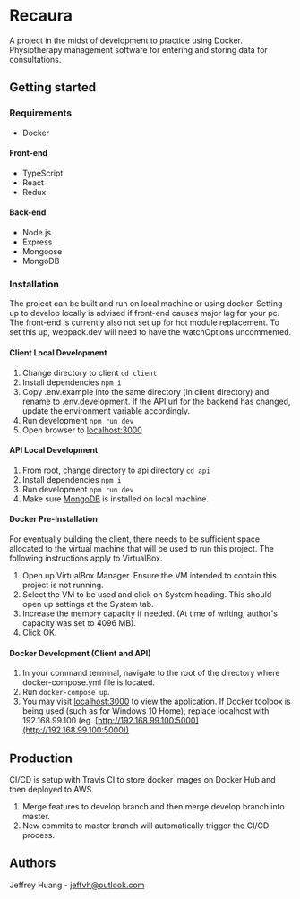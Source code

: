 # Recaura

A project in the midst of development to practice using Docker. Physiotherapy management software for entering and storing data for consultations.

## Getting started

### Requirements

- Docker

#### Front-end

- TypeScript
- React
- Redux

#### Back-end

- Node.js
- Express
- Mongoose
- MongoDB

### Installation

The project can be built and run on local machine or using docker. Setting up to develop locally is advised if front-end causes major lag for your pc. The front-end is currently also not set up for hot module replacement. To set this up, webpack.dev will need to have the watchOptions uncommented.

#### Client Local Development

1. Change directory to client `cd client`
2. Install dependencies `npm i`
3. Copy .env.example into the same directory (in client directory) and rename to .env.development. If the API url for the backend has changed, update the environment variable accordingly.
4. Run development `npm run dev`
5. Open browser to [localhost:3000](http://localhost:3000)

#### API Local Development

1. From root, change directory to api directory `cd api`
2. Install dependencies `npm i`
3. Run development `npm run dev`
4. Make sure [MongoDB](https://www.mongodb.com/download-center/community) is installed on local machine.

#### Docker Pre-Installation

For eventually building the client, there needs to be sufficient space allocated to the virtual machine that will be used to run this project. The following instructions apply to VirtualBox.

1. Open up VirtualBox Manager. Ensure the VM intended to contain this project is not running.
2. Select the VM to be used and click on System heading. This should open up settings at the System tab.
3. Increase the memory capacity if needed. (At time of writing, author's capacity was set to 4096 MB).
4. Click OK.

#### Docker Development (Client and API)

1. In your command terminal, navigate to the root of the directory where docker-compose.yml file is located.
2. Run `docker-compose up`.
3. You may visit [localhost:3000](http://localhost:3000) to view the application. If Docker toolbox is being used (such as for Windows 10 Home), replace localhost with 192.168.99.100 (eg. [http://192.168.99.100:5000](http://192.168.99.100:5000))

## Production

CI/CD is setup with Travis CI to store docker images on Docker Hub and then deployed to AWS

1. Merge features to develop branch and then merge develop branch into master.
2. New commits to master branch will automatically trigger the CI/CD process.

## Authors

Jeffrey Huang - jeffvh@outlook.com
